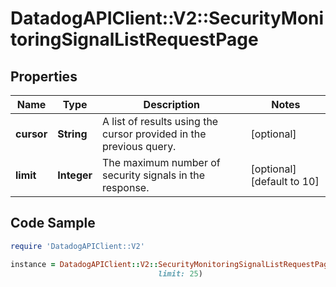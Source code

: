 # DatadogAPIClient::V2::SecurityMonitoringSignalListRequestPage

## Properties

Name | Type | Description | Notes
------------ | ------------- | ------------- | -------------
**cursor** | **String** | A list of results using the cursor provided in the previous query. | [optional] 
**limit** | **Integer** | The maximum number of security signals in the response. | [optional] [default to 10]

## Code Sample

```ruby
require 'DatadogAPIClient::V2'

instance = DatadogAPIClient::V2::SecurityMonitoringSignalListRequestPage.new(cursor: eyJzdGFydEF0IjoiQVFBQUFYS2tMS3pPbm40NGV3QUFBQUJCV0V0clRFdDZVbG8zY3pCRmNsbHJiVmxDWlEifQ&#x3D;&#x3D;,
                                 limit: 25)
```


